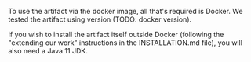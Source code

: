 To use the artifact via the docker image, all that's required is Docker.
We tested the artifact using version (TODO: docker version).

If you wish to install the artifact itself outside Docker (following the
"extending our work" instructions in the INSTALLATION.md file), you will also
need a Java 11 JDK.